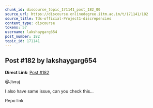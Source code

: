 ```yaml
---
chunk_id: discourse_topic_171141_post_182_00
source_url: https://discourse.onlinedegree.iitm.ac.in/t/171141/182
source_title: Tds-official-Project1-discrepencies
content_type: discourse
tokens: 57
username: lakshaygarg654
post_number: 182
topic_id: 171141
---
```


## Post #182 by lakshaygarg654

**Direct Link**: [Post #182](https://discourse.onlinedegree.iitm.ac.in/t/171141/182)

@Jivraj

I also have same issue, can you check this…

Repo link
